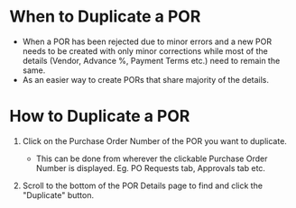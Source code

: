 # When to Duplicate a POR

* When a POR has been rejected due to minor errors and a new POR needs to be created with only minor corrections while most of the details (Vendor, Advance %, Payment Terms etc.) need to remain the same.
* As an easier way to create PORs that share majority of the details.

# How to Duplicate a POR

1. Click on the Purchase Order Number of the POR you want to duplicate.
	- This can be done from wherever the clickable Purchase Order Number is displayed. Eg. PO Requests tab, Approvals tab etc.

2. Scroll to the bottom of the POR Details page to find and click the "Duplicate" button.

